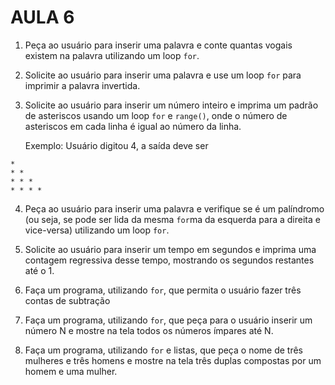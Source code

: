 # AULA 6

1. Peça ao usuário para inserir uma palavra e conte quantas vogais existem na palavra utilizando um loop `for`.

2. Solicite ao usuário para inserir uma palavra e use um loop `for` para imprimir a palavra invertida.

3. Solicite ao usuário para inserir um número inteiro e imprima um padrão de asteriscos usando um loop `for` e `range()`, onde o número de asteriscos em cada linha é igual ao número da linha.

     Exemplo:
     Usuário digitou 4, a saída deve ser
```
*
* *
* * *
* * * *
```
4. Peça ao usuário para inserir uma palavra e verifique se é um palíndromo (ou seja, se pode ser lida da mesma `for`ma da esquerda para a direita e vice-versa) utilizando um loop `for`.

5. Solicite ao usuário para inserir um tempo em segundos e imprima uma contagem regressiva desse tempo, mostrando os segundos restantes até o 1.

6.  Faça um programa, utilizando `for`, que permita o usuário fazer três contas de subtração

7. Faça um programa, utilizando `for`, que peça para o usuário inserir um número N e mostre na tela todos os números ímpares até N.

8. Faça um programa, utilizando `for` e listas, que peça o nome de três mulheres e três homens e mostre na tela três duplas compostas por um homem e uma mulher.

